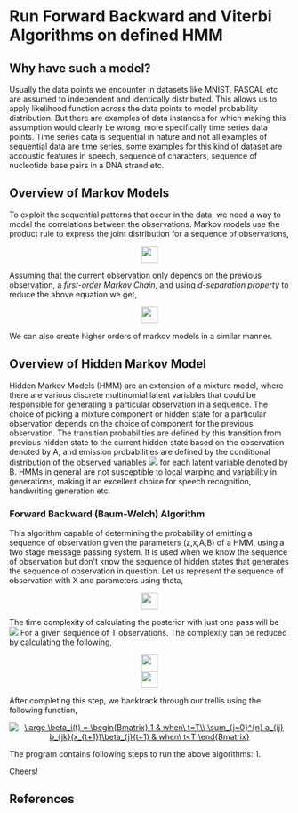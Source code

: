 # Run Forward Backward and Viterbi Algorithms on defined HMM

## Why have such a model?
Usually the data points we encounter in datasets like MNIST, PASCAL etc are assumed to independent and identically distributed. This allows us to apply likelihood function across the data points to model probability distribution. But there are examples of data instances for which making this assumption would clearly be wrong, more specifically time series data points. Time series data is sequential in nature and not all examples of sequential data are time series, some examples for this kind of dataset are accoustic features in speech, sequence of characters, sequence of nucleotide base pairs in a DNA strand etc. 

## Overview of Markov Models
To exploit the sequential patterns that occur in the data, we need a way to model the correlations between the observations. Markov models use the product rule to express the joint distribution for a sequence of observations, 
<br>
<p align= "center">
<img src="https://render.githubusercontent.com/render/math?math=P(x_1, x_2, ..., x_n) = \Pi^n_{i=2} \ p(x_i\ |\ x_1,..., x_{i-1}) " height="30">
</p>
Assuming that the current observation only depends on the previous observation, a <i>first-order Markov Chain</i>, and using <i>d-separation property</i> to reduce the above equation we get, 
<br>
<p align= "center">
<img src="https://render.githubusercontent.com/render/math?math=P(x_1, x_2, ..., x_n) = p(x_1) \Pi^n_{i=2} p(x_i\ |\ x_{i-1}) " height="30">
</p>
We can also create higher orders of markov models in a similar manner.

## Overview of Hidden Markov Model 
Hidden Markov Models (HMM) are an extension of a mixture model, where there are various discrete multinomial latent variables that could be responsible for generating a particular observation in a sequence. The choice of picking a mixture component or hidden state for a particular observation depends on the choice of component for the previous observation. The transition probabilities are defined by this transition from previous hidden state to the current hidden state based on the observation denoted by A, and emission probabilities are defined by the conditional distribution of the observed variables <img src="https://render.githubusercontent.com/render/math?math=p(x_n|z_n,\phi)"> for each latent variable denoted by B. HMMs in general are not susceptible to local warping and variability in generations, making it an excellent choice for speech recognition, handwriting generation etc. 

### Forward Backward (Baum-Welch) Algorithm 
This algorithm capable of determining the probability of emitting a sequence of observation given the parameters (z,x,A,B) of a HMM, using a two stage message passing system. It is used when we know the sequence of observation but don't know the sequence of hidden states that generates the sequence of observation in question. Let us represent the sequence of observation with X and parameters using theta,

<p align= "center">
<img src="https://render.githubusercontent.com/render/math?math=P(X^T\ |\ \theta) = \Sigma_{n^T}\ p(X^T, Z^T)" height="30">
</p>
The time complexity of calculating the posterior with just one pass will be <img src="https://render.githubusercontent.com/render/math?math=O(n^T.T)"> 
For a given sequence of T observations. The complexity can be reduced by calculating the following, 
<p align= "center">
<img src="https://render.githubusercontent.com/render/math?math=\alpha_j(t) = p(x_1,....x_t, z_t = j)" height="30">
  <br>
<img src="https://render.githubusercontent.com/render/math?math=\alpha_j(t%2B1) = b_{jk}(x_{t%2B1}) \Sigma^n_{i=1} \ a_{ij}\alpha_i(t)" height="30">  
</p>
After completing this step, we backtrack through our trellis using the following function, 
<p align= "center">
<a href="https://www.codecogs.com/eqnedit.php?latex=\large&space;\beta_i(t)&space;=&space;\begin{Bmatrix}&space;1&space;&&space;when\&space;t=T\\&space;\sum_{j=0}^{n}&space;a_{ij}&space;b_{jk}(x_{t&plus;1})\beta_{j}(t&plus;1)&space;&&space;when\&space;t<T&space;\end{Bmatrix}" target="_blank"><img src="https://latex.codecogs.com/gif.latex?\large&space;\beta_i(t)&space;=&space;\begin{Bmatrix}&space;1&space;&&space;when\&space;t=T\\&space;\sum_{j=0}^{n}&space;a_{ij}&space;b_{jk}(x_{t&plus;1})\beta_{j}(t&plus;1)&space;&&space;when\&space;t<T&space;\end{Bmatrix}" title="\large \beta_i(t) = \begin{Bmatrix} 1 & when\ t=T\\ \sum_{j=0}^{n} a_{ij} b_{jk}(x_{t+1})\beta_{j}(t+1) & when\ t<T \end{Bmatrix}" /></a>
</p>
The program contains following steps to run the above algorithms:
1. 

Cheers!

## References 

